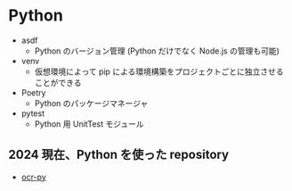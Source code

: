 # Python

- asdf
  - Python のバージョン管理 (Python だけでなく Node.js の管理も可能)
- venv
  - 仮想環境によって pip による環境構築をプロジェクトごとに独立させることができる
- Poetry
  - Python のパッケージマネージャ
- pytest
  - Python 用 UnitTest モジュール

## 2024 現在、Python を使った repository

- [ocr-py](https://github.com/hiromaily/ocr-py)
